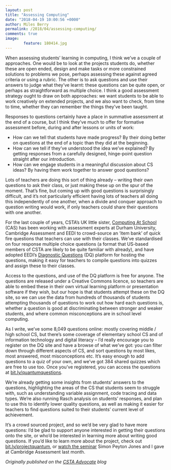 ```yaml
---
layout: post
title: "Assessing Computing"
date: "2018-04-19 10:00:56 +0000"
author: Miles Berry
permalink: /2018/04/assessing-computing/
comments: true
image:
        feature: 180414.jpg
---
```


When assessing students’ learning in computing, I think we’ve a couple of approaches. One would be to look at the projects students do, whether these are open ended, design and make tasks or more constrained solutions to problems we pose, perhaps assessing these against agreed criteria or using a rubric. The other is to ask questions and use their answers to judge what they’ve learnt: these questions can be quite open, or perhaps as straightforward as multiple choice. I think a good assessment strategy ought to draw on both approaches: we want students to be able to work creatively on extended projects, and we also want to check, from time to time, whether they can remember the things they’ve been taught.

Responses to questions certainly have a place in summative assessment at the end of a course, but I think they’ve much to offer for formative assessment before, during and after lessons or units of work:

* How can we tell that students have made progress? By their doing better on questions at the end of a topic than they did at the beginning.
* How can we tell if they’ve understood the idea we’ve explained? By getting responses from a carefully designed, hinge-point question straight after our introduction.
* How can we engage students in a meaningful discussion about CS ideas? By having them work together to answer good questions?

Lots of teachers are doing this sort of thing already – writing their own questions to ask their class, or just making these up on the spur of the moment. That’s fine, but coming up with good questions is surprisingly difficult, and it’s not particularly efficient having lots of teachers all doing this independently of one another, when a divide and conquer approach to question writing would work, if only teachers could share their questions with one another.

For the last couple of years, CSTA’s UK little sister, [Computing At School](http://www.computingatschool.org.uk/) (CAS) has been working with assessment experts at Durham University, Cambridge Assessment and EEDI to crowd-source an ‘item bank’ of quick fire questions that teachers can use with their classes. We’ve standardised on four response multiple choice questions (a format that US-based members of CSTA are likely to be quite familiar with already), and have adopted EEDI’s [Diagnostic Questions](https://diagnosticquestions.com/) (DQ) platform for hosting the questions, making it easy for teachers to compile questions into quizzes and assign these to their classes.

Access to the questions, and use of the DQ platform is free for anyone. The questions are released under a Creative Commons licence, so teachers are able to embed these in their own virtual learning platform or presentation software if they wish, but our hope is that students attempt these on the DQ site, so we can use the data from hundreds of thousands of students attempting thousands of questions to work out how hard each questions is, whether a question is good at discriminating between stronger and weaker students, and where common misconceptions are in school level computing.

As I write, we’ve some 8,049 questions online: mostly covering middle / high school CS, but there’s some coverage of elementary school CS and of information technology and digital literacy – I’d really encourage you to register on the DQ site and have a browse of what we’ve got: you can filter down through different aspects of CS, and sort questions by most likes, most answered, most misconceptions etc. It’s easy enough to add questions to a quiz of your own, and we’ve got 384 shared quizzes which are free to use too. Once you’ve registered, you can access the questions at [bit.ly/quantumquestions](http://bit.ly/quantumquestions).

We’re already getting some insights from students’ answers to the questions, highlighting the areas of the CS that students seem to struggle with, such as understanding variable assignment, code tracing and data types. We’re also running Rasch analysis on students’ responses, and plan to use this to identify lower quality questions, as well as making it easier for teachers to find questions suited to their students’ current level of achievement.

It’s a crowd sourced project, and so we’d be very glad to have more questions: I’d be glad to support anyone interested in getting their questions onto the site, or who’d be interested in learning more about writing good questions. If you’d like to learn more about the project, check out [bit.ly/projectquantum](http://bit.ly/projectquantum), or [watch the seminar](http://www.cambridgeassessment.org.uk/news/project-quantum-takes-off/) Simon Peyton Jones and I gave at Cambridge Assessment last month.

*Originally published on the [CSTA Advocate](http://advocate.csteachers.org/2018/04/19/assessing-computing/) blog*
